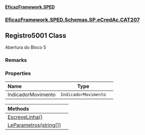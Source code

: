 #### [EficazFramework.SPED](EficazFrameworkSPED.md 'EficazFramework SPED')
### [EficazFramework.SPED.Schemas.SP.eCredAc.CAT207](EficazFramework.SPED.Schemas.SP.eCredAc.CAT207.md 'EficazFramework.SPED.Schemas.SP.eCredAc.CAT207')

## Registro5001 Class

Abertura do Bloco 5

### Remarks
### Properties

| Name | Type | |
| :--- | :---: | :--- |
| IndicadorMovimento | `IndicadorMovimento` |  |

| Methods | |
| :--- | :--- |
| [EscreveLinha()](EficazFramework.SPED.Schemas.SP.eCredAc.CAT207/Registro5001/EscreveLinha().md 'EficazFramework.SPED.Schemas.SP.eCredAc.CAT207.Registro5001.EscreveLinha()') | |
| [LeParametros(string[])](EficazFramework.SPED.Schemas.SP.eCredAc.CAT207/Registro5001/LeParametros(string[]).md 'EficazFramework.SPED.Schemas.SP.eCredAc.CAT207.Registro5001.LeParametros(string[])') | |
